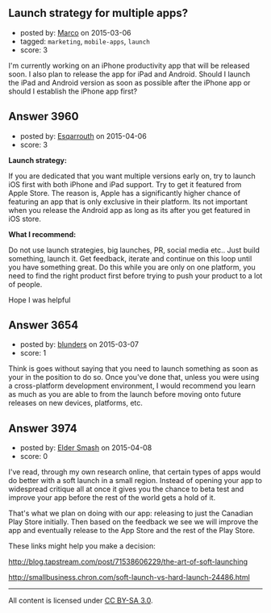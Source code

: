 ## Launch strategy for multiple apps?

- posted by: [Marco](https://stackexchange.com/users/5897366/marco) on 2015-03-06
- tagged: `marketing`, `mobile-apps`, `launch`
- score: 3

I'm currently working on an iPhone productivity app that will be released soon. I also plan to release the app for iPad and Android. Should I launch the iPad and Android version as soon as possible after the iPhone app or should I establish the iPhone app first?



## Answer 3960

- posted by: [Esqarrouth](https://stackexchange.com/users/3055586/esqarrouth) on 2015-04-06
- score: 3

**Launch strategy:** 

If you are dedicated that you want multiple versions early on, try to launch iOS first with both iPhone and iPad support. Try to get it featured from Apple Store. The reason is, Apple has a significantly higher chance of featuring an app that is only exclusive in their platform. Its not important when you release the Android app as long as its after you get featured in iOS store. 

**What I recommend:** 

Do not use launch strategies, big launches, PR, social media etc.. Just build something, launch it. Get feedback, iterate and continue on this loop until you have something great. Do this while you are only on one platform, you need to find the right product first before trying to push your product to a lot of people.

Hope I was helpful



## Answer 3654

- posted by: [blunders](https://stackexchange.com/users/216182/blunders) on 2015-03-07
- score: 1

Think is goes without saying that you need to launch something as soon as your in the position to do so.  Once you've done that, unless you were using a cross-platform development environment, I would recommend you learn as much as you are able to from the launch before moving onto future releases on new devices, platforms, etc.


## Answer 3974

- posted by: [Elder Smash](https://stackexchange.com/users/3962865/elder-smash) on 2015-04-08
- score: 0

I've read, through my own research online, that certain types of apps would do better with a soft launch in a small region. Instead of opening your app to widespread critique all at once it gives you the chance to beta test and improve your app before the rest of the world gets a hold of it.

That's what we plan on doing with our app: releasing to just the Canadian Play Store initially. Then based on the feedback we see we will improve the app and eventually release to the App Store and the rest of the Play Store.

These links might help you make a decision:

http://blog.tapstream.com/post/71538606229/the-art-of-soft-launching

http://smallbusiness.chron.com/soft-launch-vs-hard-launch-24486.html



---

All content is licensed under [CC BY-SA 3.0](https://creativecommons.org/licenses/by-sa/3.0/).
